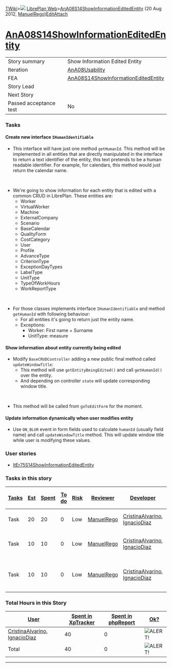 [TWiki](Main_WebHome)&gt;![](/twiki/pub/TWiki/TWikiDocGraphics/web-bg-small.gif) [LibrePlan Web](LibrePlan_WebHome)&gt;[AnA08S14ShowInformationEditedEntity](LibrePlan_AnA08S14ShowInformationEditedEntity "Topic revision: 7 (20 Aug 2012 - 09:52:45)") (20 Aug 2012, [ManuelRego](Main_ManuelRego))[Edit](LibrePlan_AnA08S14ShowInformationEditedEntity?t=1520344050 "Edit this topic text")[Attach](/twiki/bin/attach/LibrePlan/AnA08S14ShowInformationEditedEntity "Attach an image or document to this topic")  

 [AnA08S14ShowInformationEditedEntity](LibrePlan_AnA08S14ShowInformationEditedEntity)
=====================================================================================

|                        |                                                                                      |
|------------------------|--------------------------------------------------------------------------------------|
| Story summary          | Show Information Edited Entity                                                       |
| Iteration              | [AnA08Usability](LibrePlan_AnA08Usability)                                           |
| FEA                    | [AnA08S14ShowInformationEditedEntity](LibrePlan_AnA08S14ShowInformationEditedEntity) |
| Story Lead             |                                                                                      |
| Next Story             |                                                                                      |
| Passed acceptance test | No                                                                                   |

###  Tasks

####  Create new interface `IHumanIdentifiable`

-   This interface will have just one method `getHumanId`. This method will be implemented in all entities that are directly manipulated in the interface to return a text identifier of the entity, this text pretends to be a human readable identifier. For example, for calendars, this method would just return the calendar name.

&nbsp;

-   We're going to show information for each entity that is edited with a common CRUD in LibrePlan. These entities are:
    -   Worker
    -   VirtualWorker
    -   Machine
    -   ExternalCompany
    -   Scenario
    -   BaseCalendar
    -   QualityForm
    -   CostCategory
    -   User
    -   Profile
    -   AdvanceType
    -   CriterionType
    -   ExceptionDayTypes
    -   LabelType
    -   UnitType
    -   TypeOfWorkHours
    -   WorkReportType

&nbsp;

-   For those classes implements interface `IHumanIdentifiable` and method `getHumanId` with following behaviour:
    -   For all entities it's going to return just the entity name.
    -   Exceptions:
        -   Worker: First name + Surname
        -   UnitType: measure

####  Show information about entity currently being edited

-   Modify `BaseCRUDController` adding a new public final method called `updateWindowTitle`:
    -   This method will use `getEntityBeingEdited()` and call `getHumanId()` over the entity.
    -   And depending on controller `state` will update corresponding window title.

&nbsp;

-   This method will be called from `goToEditForm` for the moment.

####  Update information dynamically when user modifies entity

-   Use `ON_BLUR` event in form fields used to calculate `humanId` (usually field name) and call `updateWindowTitle` method. This will update window title while user is modifying these values.

###  User stories

-   [ItEr75S14ShowInformationEditedEntity](LibrePlan_ItEr75S14ShowInformationEditedEntity)

###  Tasks in this story

| [Tasks](LibrePlan_AnA08S14ShowInformationEditedEntity?sortcol=0;table=2;up=0#sorted_table "Sort by this column") | [Est](LibrePlan_AnA08S14ShowInformationEditedEntity?sortcol=1;table=2;up=0#sorted_table "Sort by this column") | [Spent](LibrePlan_AnA08S14ShowInformationEditedEntity?sortcol=2;table=2;up=0#sorted_table "Sort by this column") | [To do](LibrePlan_AnA08S14ShowInformationEditedEntity?sortcol=3;table=2;up=0#sorted_table "Sort by this column") | [Risk](LibrePlan_AnA08S14ShowInformationEditedEntity?sortcol=4;table=2;up=0#sorted_table "Sort by this column") | [Reviewer](LibrePlan_AnA08S14ShowInformationEditedEntity?sortcol=5;table=2;up=0#sorted_table "Sort by this column") | [Developer](LibrePlan_AnA08S14ShowInformationEditedEntity?sortcol=6;table=2;up=0#sorted_table "Sort by this column") | [Task Name](LibrePlan_AnA08S14ShowInformationEditedEntity?sortcol=7;table=2;up=0#sorted_table "Sort by this column") | [Start Date](LibrePlan_AnA08S14ShowInformationEditedEntity?sortcol=8;table=2;up=0#sorted_table "Sort by this column") | [Est End Date](LibrePlan_AnA08S14ShowInformationEditedEntity?sortcol=9;table=2;up=0#sorted_table "Sort by this column") | [End Date](LibrePlan_AnA08S14ShowInformationEditedEntity?sortcol=10;table=2;up=0#sorted_table "Sort by this column") |
|------------------------------------------------------------------------------------------------------------------|----------------------------------------------------------------------------------------------------------------|------------------------------------------------------------------------------------------------------------------|------------------------------------------------------------------------------------------------------------------|-----------------------------------------------------------------------------------------------------------------|---------------------------------------------------------------------------------------------------------------------|----------------------------------------------------------------------------------------------------------------------|----------------------------------------------------------------------------------------------------------------------|-----------------------------------------------------------------------------------------------------------------------|-------------------------------------------------------------------------------------------------------------------------|----------------------------------------------------------------------------------------------------------------------|
| Task                                                                                                             | 20                                                                                                             | 20                                                                                                               | 0                                                                                                                | Low                                                                                                             | [ManuelRego](Main_ManuelRego)                                                                                       | [CristinaAlvarino](Main_CristinaAlvarino), [IgnacioDiaz](Main_IgnacioDiaz)                                           | [Create new interface IHumanIdentifiable](LibrePlan_AnA08S14ShowInformationEditedEntity#TasK1)                       |                                                                                                                       |                                                                                                                         |                                                                                                                      |
| Task                                                                                                             | 10                                                                                                             | 10                                                                                                               | 0                                                                                                                | Low                                                                                                             | [ManuelRego](Main_ManuelRego)                                                                                       | [CristinaAlvarino](Main_CristinaAlvarino), [IgnacioDiaz](Main_IgnacioDiaz)                                           | [Show information about entity currently being edited](LibrePlan_AnA08S14ShowInformationEditedEntity#TasK2)          |                                                                                                                       |                                                                                                                         |                                                                                                                      |
| Task                                                                                                             | 10                                                                                                             | 10                                                                                                               | 0                                                                                                                | Low                                                                                                             | [ManuelRego](Main_ManuelRego)                                                                                       | [CristinaAlvarino](Main_CristinaAlvarino), [IgnacioDiaz](Main_IgnacioDiaz)                                           | [Update information dynamically when user modifies entity](LibrePlan_AnA08S14ShowInformationEditedEntity#TasK3)      |                                                                                                                       |                                                                                                                         |                                                                                                                      |

###  Total Hours in this Story

| [User](LibrePlan_AnA08S14ShowInformationEditedEntity?sortcol=0;table=3;up=0#sorted_table "Sort by this column") | [Spent in XpTracker](LibrePlan_AnA08S14ShowInformationEditedEntity?sortcol=1;table=3;up=0#sorted_table "Sort by this column") | [Spent in phpReport](LibrePlan_AnA08S14ShowInformationEditedEntity?sortcol=2;table=3;up=0#sorted_table "Sort by this column") | [Ok?](LibrePlan_AnA08S14ShowInformationEditedEntity?sortcol=3;table=3;up=0#sorted_table "Sort by this column") |
|-----------------------------------------------------------------------------------------------------------------|-------------------------------------------------------------------------------------------------------------------------------|-------------------------------------------------------------------------------------------------------------------------------|----------------------------------------------------------------------------------------------------------------|
| [CristinaAlvarino](Main_CristinaAlvarino), [IgnacioDiaz](Main_IgnacioDiaz)                                      | 40                                                                                                                            | 0                                                                                                                             | ![ALERT!](/twiki/pub/TWiki/TWikiDocGraphics/warning.gif "ALERT!")                                              |
| Total                                                                                                           | 40                                                                                                                            | 0                                                                                                                             | ![ALERT!](/twiki/pub/TWiki/TWikiDocGraphics/warning.gif "ALERT!")                                              |

------------------------------------------------------------------------
